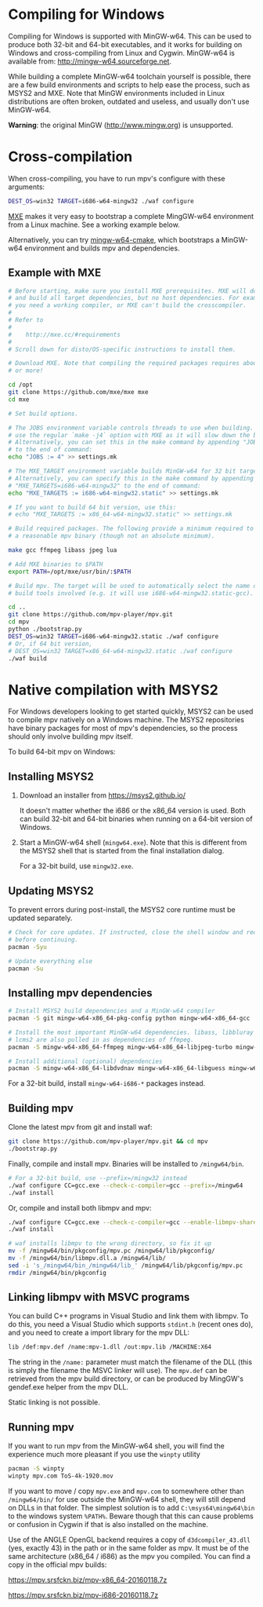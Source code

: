 Compiling for Windows
=====================

Compiling for Windows is supported with MinGW-w64. This can be used to produce
both 32-bit and 64-bit executables, and it works for building on Windows and
cross-compiling from Linux and Cygwin. MinGW-w64 is available from:
http://mingw-w64.sourceforge.net.

While building a complete MinGW-w64 toolchain yourself is possible, there are a
few build environments and scripts to help ease the process, such as MSYS2 and
MXE. Note that MinGW environments included in Linux distributions are often
broken, outdated and useless, and usually don't use MinGW-w64.

**Warning**: the original MinGW (http://www.mingw.org) is unsupported.

Cross-compilation
=================

When cross-compiling, you have to run mpv's configure with these arguments:

```bash
DEST_OS=win32 TARGET=i686-w64-mingw32 ./waf configure
```

[MXE](http://mxe.cc) makes it very easy to bootstrap a complete MingGW-w64
environment from a Linux machine. See a working example below.

Alternatively, you can try [mingw-w64-cmake](https://github.com/lachs0r/mingw-w64-cmake),
which bootstraps a MinGW-w64 environment and builds mpv and dependencies.

Example with MXE
----------------

```bash
# Before starting, make sure you install MXE prerequisites. MXE will download
# and build all target dependencies, but no host dependencies. For example,
# you need a working compiler, or MXE can't build the crosscompiler.
#
# Refer to
#
#    http://mxe.cc/#requirements
#
# Scroll down for disto/OS-specific instructions to install them.

# Download MXE. Note that compiling the required packages requires about 1.4 GB
# or more!

cd /opt
git clone https://github.com/mxe/mxe mxe
cd mxe

# Set build options.

# The JOBS environment variable controls threads to use when building. DO NOT
# use the regular `make -j4` option with MXE as it will slow down the build.
# Alternatively, you can set this in the make command by appending "JOBS=4"
# to the end of command:
echo "JOBS := 4" >> settings.mk

# The MXE_TARGET environment variable builds MinGW-w64 for 32 bit targets.
# Alternatively, you can specify this in the make command by appending
# "MXE_TARGETS=i686-w64-mingw32" to the end of command:
echo "MXE_TARGETS := i686-w64-mingw32.static" >> settings.mk

# If you want to build 64 bit version, use this:
# echo "MXE_TARGETS := x86_64-w64-mingw32.static" >> settings.mk

# Build required packages. The following provide a minimum required to build
# a reasonable mpv binary (though not an absolute minimum).

make gcc ffmpeg libass jpeg lua

# Add MXE binaries to $PATH
export PATH=/opt/mxe/usr/bin/:$PATH

# Build mpv. The target will be used to automatically select the name of the
# build tools involved (e.g. it will use i686-w64-mingw32.static-gcc).

cd ..
git clone https://github.com/mpv-player/mpv.git
cd mpv
python ./bootstrap.py
DEST_OS=win32 TARGET=i686-w64-mingw32.static ./waf configure
# Or, if 64 bit version,
# DEST_OS=win32 TARGET=x86_64-w64-mingw32.static ./waf configure
./waf build
```

Native compilation with MSYS2
=============================

For Windows developers looking to get started quickly, MSYS2 can be used to
compile mpv natively on a Windows machine. The MSYS2 repositories have binary
packages for most of mpv's dependencies, so the process should only involve
building mpv itself.

To build 64-bit mpv on Windows:

Installing MSYS2
----------------

1. Download an installer from https://msys2.github.io/

   It doesn't matter whether the i686 or the x86_64 version is used. Both can
   build 32-bit and 64-bit binaries when running on a 64-bit version of Windows.

2. Start a MinGW-w64 shell (``mingw64.exe``). Note that this is different
   from the MSYS2 shell that is started from the final installation dialog.

   For a 32-bit build, use ``mingw32.exe``.

Updating MSYS2
--------------

To prevent errors during post-install, the MSYS2 core runtime must be updated
separately.

```bash
# Check for core updates. If instructed, close the shell window and reopen it
# before continuing.
pacman -Syu

# Update everything else
pacman -Su
```

Installing mpv dependencies
---------------------------

```bash
# Install MSYS2 build dependencies and a MinGW-w64 compiler
pacman -S git mingw-w64-x86_64-pkg-config python mingw-w64-x86_64-gcc

# Install the most important MinGW-w64 dependencies. libass, libbluray and
# lcms2 are also pulled in as dependencies of ffmpeg.
pacman -S mingw-w64-x86_64-ffmpeg mingw-w64-x86_64-libjpeg-turbo mingw-w64-x86_64-lua51

# Install additional (optional) dependencies
pacman -S mingw-w64-x86_64-libdvdnav mingw-w64-x86_64-libguess mingw-w64-x86_64-angleproject-git
```

For a 32-bit build, install ``mingw-w64-i686-*`` packages instead.

Building mpv
------------

Clone the latest mpv from git and install waf:

```bash
git clone https://github.com/mpv-player/mpv.git && cd mpv
./bootstrap.py
```

Finally, compile and install mpv. Binaries will be installed to
``/mingw64/bin``.

```bash
# For a 32-bit build, use --prefix=/mingw32 instead
./waf configure CC=gcc.exe --check-c-compiler=gcc --prefix=/mingw64
./waf install
```

Or, compile and install both libmpv and mpv:

```bash
./waf configure CC=gcc.exe --check-c-compiler=gcc --enable-libmpv-shared --prefix=/mingw64
./waf install

# waf installs libmpv to the wrong directory, so fix it up
mv -f /mingw64/bin/pkgconfig/mpv.pc /mingw64/lib/pkgconfig/
mv -f /mingw64/bin/libmpv.dll.a /mingw64/lib/
sed -i 's_/mingw64/bin_/mingw64/lib_' /mingw64/lib/pkgconfig/mpv.pc
rmdir /mingw64/bin/pkgconfig
```

Linking libmpv with MSVC programs
---------------------------------

You can build C++ programs in Visual Studio and link them with libmpv. To do
this, you need a Visual Studio which supports ``stdint.h`` (recent ones do),
and you need to create a import library for the mpv DLL:

```bash
lib /def:mpv.def /name:mpv-1.dll /out:mpv.lib /MACHINE:X64
```

The string in the ``/name:`` parameter must match the filename of the DLL (this
is simply the filename the MSVC linker will use). The ``mpv.def`` can be
retrieved from the mpv build directory, or can be produced by MingGW's
gendef.exe helper from the mpv DLL.

Static linking is not possible.

Running mpv
-----------

If you want to run mpv from the MinGW-w64 shell, you will find the experience
much more pleasant if you use the ``winpty`` utility

```bash
pacman -S winpty
winpty mpv.com ToS-4k-1920.mov
```

If you want to move / copy ``mpv.exe`` and ``mpv.com`` to somewhere other than
``/mingw64/bin/`` for use outside the MinGW-w64 shell, they will still depend on
DLLs in that folder. The simplest solution is to add ``C:\msys64\mingw64\bin``
to the windows system ``%PATH%``. Beware though that this can cause problems or
confusion in Cygwin if that is also installed on the machine.

Use of the ANGLE OpenGL backend requires a copy of ``d3dcompiler_43.dll`` (yes,
exactly 43) in the path or in the same folder as mpv. It must be of the same
architecture (x86_64 / i686) as the mpv you compiled. You can find a copy in the
official mpv builds:

https://mpv.srsfckn.biz/mpv-x86_64-20160118.7z

https://mpv.srsfckn.biz/mpv-i686-20160118.7z
